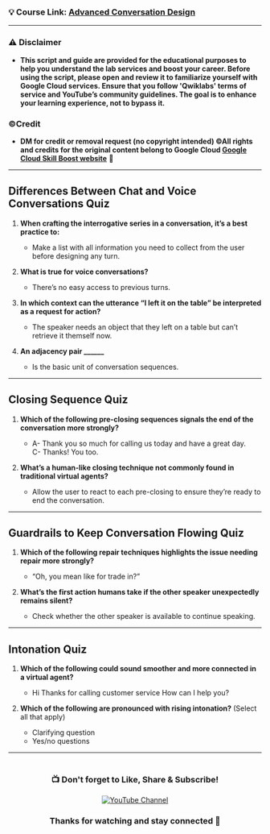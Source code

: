 ### 💡 Course Link: [Advanced Conversation Design](https://www.cloudskillsboost.google/paths/371/course_templates/1106?utm_source=qwiklabs&utm_medium=lp&utm_campaign=arcade24)

---

### ⚠️ Disclaimer
- **This script and guide are provided for  the educational purposes to help you understand the lab services and boost your career. Before using the script, please open and review it to familiarize yourself with Google Cloud services. Ensure that you follow 'Qwiklabs' terms of service and YouTube’s community guidelines. The goal is to enhance your learning experience, not to bypass it.**

### ©Credit
- **DM for credit or removal request (no copyright intended) ©All rights and credits for the original content belong to Google Cloud [Google Cloud Skill Boost website](https://www.cloudskillsboost.google/)** 🙏

---

## **Differences Between Chat and Voice Conversations Quiz**

1. **When crafting the interrogative series in a conversation, it’s a best practice to:**  
   - Make a list with all information you need to collect from the user before designing any turn.

2. **What is true for voice conversations?**  
   - There’s no easy access to previous turns.

3. **In which context can the utterance “I left it on the table” be interpreted as a request for action?**  
   - The speaker needs an object that they left on a table but can’t retrieve it themself now.

4. **An adjacency pair ______**  
   - Is the basic unit of conversation sequences.

---

## **Closing Sequence Quiz**

1. **Which of the following pre-closing sequences signals the end of the conversation more strongly?**  
   - A- Thank you so much for calling us today and have a great day.  
     C- Thanks! You too.

2. **What’s a human-like closing technique not commonly found in traditional virtual agents?**  
   - Allow the user to react to each pre-closing to ensure they’re ready to end the conversation.

---

## **Guardrails to Keep Conversation Flowing Quiz**

1. **Which of the following repair techniques highlights the issue needing repair more strongly?**  
   - “Oh, you mean like for trade in?”

2. **What’s the first action humans take if the other speaker unexpectedly remains silent?**  
   - Check whether the other speaker is available to continue speaking.

---

## **Intonation Quiz**

1. **Which of the following could sound smoother and more connected in a virtual agent?**  
   - Hi Thanks for calling customer service How can I help you?

2. **Which of the following are pronounced with rising intonation?** (Select all that apply)  
   - Clarifying question  
   - Yes/no questions

---

<div align="center" style="padding: 5px;">
  <h3>📺 Don't forget to Like, Share & Subscribe!</h3>

  <a href="https://www.youtube.com/@ArcadeGenius-z1">
    <img src="https://img.shields.io/badge/YouTube-Arcade_Genius-FF0000?style=for-the-badge&logo=youtube&logoColor=white" alt="YouTube Channel">
  </a>

  <h3>Thanks for watching and stay connected 🙂</h3>
</div>
